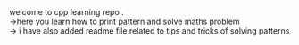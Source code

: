 <div>welcome to cpp learning repo .<div/>
<div>->here you learn how to print pattern and solve maths problem </div>
-> i have also added readme file related to tips and tricks of solving patterns 
